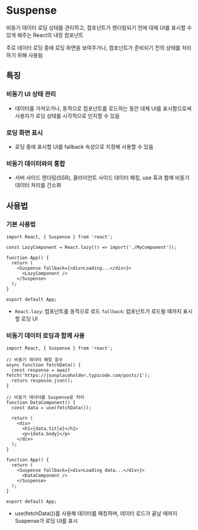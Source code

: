# Suspense

비동기 데이터 로딩 상태를 관리하고, 컴포넌트가 렌더링되기 전에 대체 UI를 표시할 수 있게 해주는 React의 내장 컴포넌트

주로 데이터 로딩 중에 로딩 화면을 보여주거나, 컴포넌트가 준비되기 전의 상태를 처리하기 위해 사용됨

## 특징

### 비동기 UI 상태 관리

- 데이터를 가져오거나, 동적으로 컴포넌트를 로드하는 동안 대체 UI를 표시함으로써 사용자가 로딩 상태를 시각적으로 인지할 수 있음

### 로딩 화면 표시

- 로딩 중에 표시할 UI를 fallback 속성으로 지정해 사용할 수 있음

### 비동기 데이터와의 통합

- 서버 사이드 렌더링(SSR), 클라이언트 사이드 데이터 패칭, use 훅과 함께 비동기 데이터 처리를 간소화

## 사용법

### 기본 사용법

```
import React, { Suspense } from 'react';

const LazyComponent = React.lazy(() => import('./MyComponent'));

function App() {
  return (
    <Suspense fallback={<div>Loading...</div>}>
      <LazyComponent />
    </Suspense>
  );
}

export default App;
```

- `React.lazy`: 컴포넌트를 동적으로 로드
`fallback`: 컴포넌트가 로드될 때까지 표시할 로딩 UI

### 비동기 데이터 로딩과 함께 사용

```
import React, { Suspense } from 'react';

// 비동기 데이터 패칭 함수
async function fetchData() {
  const response = await fetch('https://jsonplaceholder.typicode.com/posts/1');
  return response.json();
}

// 비동기 데이터를 Suspense로 처리
function DataComponent() {
  const data = use(fetchData());

  return (
    <div>
      <h1>{data.title}</h1>
      <p>{data.body}</p>
    </div>
  );
}

function App() {
  return (
    <Suspense fallback={<div>Loading data...</div>}>
      <DataComponent />
    </Suspense>
  );
}

export default App;
```

- use(fetchData())를 사용해 데이터를 패칭하며, 데이터 로드가 끝날 때까지 Suspense가 로딩 UI를 표시
